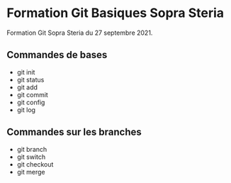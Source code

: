 # Formation Git Basiques Sopra Steria

Formation Git Sopra Steria du 27 septembre 2021.

## Commandes de bases

- git init
- git status
- git add
- git commit
- git config
- git log

## Commandes sur les branches

- git branch
- git switch
- git checkout
- git merge
